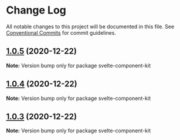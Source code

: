 # Change Log

All notable changes to this project will be documented in this file.
See [Conventional Commits](https://conventionalcommits.org) for commit guidelines.

## [1.0.5](https://github.com/kkortes/quickstart/compare/v1.0.4...v1.0.5) (2020-12-22)

**Note:** Version bump only for package svelte-component-kit





## [1.0.4](https://github.com/kkortes/quickstart/compare/v1.0.3...v1.0.4) (2020-12-22)

**Note:** Version bump only for package svelte-component-kit





## [1.0.3](https://github.com/kkortes/quickstart/compare/v1.0.2...v1.0.3) (2020-12-22)

**Note:** Version bump only for package svelte-component-kit
